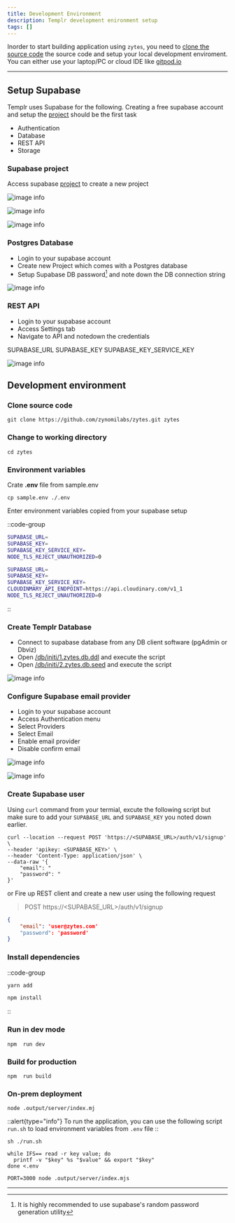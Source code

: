 ```yaml
---
title: Development Environment
description: Templr development enironment setup
tags: []
---
```


Inorder to start building application using `zytes`, you need to [clone the source code](https://github.com/zynomilabs/zytes.git) the source code and setup your local development enviroment. You can either use your laptop/PC or cloud IDE like [gitpod.io](https://gitpod.io/)


---

## Setup Supabase

Templr uses Supabase for the following. Creating a free supabase account and setup the [project](https://app.supabase.com/projects) should be the first task

- Authentication
- Database
- REST API 
- Storage

### Supabase project

Access supabase [project](https://app.supabase.com/projects) to create a new project

![image info](/docs/supabase.settings.new-project-a.png)

![image info](/docs/supabase.settings.new-project-b.png)

![image info](/docs/supabase.settings.new-project-c.png)

### Postgres Database

- Login to your supabase account
- Create new Project which comes with a Postgres database
- Setup Supabase DB password[^1] and note down the DB connection string

[^1]: It is highly recommended to use supabase's random password generation utility

![image info](/docs/supabase.settings.db.png)


### REST API

- Login to your supabase account
- Access Settings tab
- Navigate to API and notedown the credentials

SUPABASE_URL
SUPABASE_KEY
SUPABASE_KEY_SERVICE_KEY

![image info](/docs/supabase.settings.api.png)


## Development environment

### Clone source code

```shell
git clone https://github.com/zynomilabs/zytes.git zytes
```
### Change to working directory

```shell
cd zytes
```

### Environment variables

Crate **.env** file from sample.env

```shell
cp sample.env ./.env
```

Enter environment variables copied from your supabase setup
 
::code-group
  ```bash [Minimal .env]
  SUPABASE_URL=
  SUPABASE_KEY=
  SUPABASE_KEY_SERVICE_KEY=
  NODE_TLS_REJECT_UNAUTHORIZED=0
  ```
  ```bash [Comprehensive .env]
  SUPABASE_URL=
  SUPABASE_KEY=
  SUPABASE_KEY_SERVICE_KEY=
  CLOUDINMARY_API_ENDPOINT=https://api.cloudinary.com/v1_1
  NODE_TLS_REJECT_UNAUTHORIZED=0
  ```
::


### Create Templr Database

- Connect to supabase database from any DB client software (pgAdmin or Dbviz)
- Open [/db/initi/1.zytes.db.ddl](https://github.dev/zynomilabs/zytes/blob/main/db/init/1.zytes.db.ddl.sql) and execute the script
- Open [/db/initi/2.zytes.db.seed](https://github.dev/zynomilabs/zytes/blob/main/db/init/2.zytes.db.seed.sql) and execute the script

![image info](/docs/zytes.db.png)

### Configure Supabase email provider

- Login to your supabase account
- Access Authentication menu
- Select Providers
- Select Email
- Enable email provider
- Disable confirm email

![image info](/docs/supabase.email.provider.1.png)

![image info](/docs/supabase.email.provider.2.png)

### Create Supabase user

Using `curl` command from your termial, excute the following script but make sure to add your `SUPABASE_URL` and `SUPABASE_KEY` you noted down earlier. 

```shell
curl --location --request POST 'https://<SUPABASE_URL>/auth/v1/signup' \
--header 'apikey: <SUPABASE_KEY>' \
--header 'Content-Type: application/json' \
--data-raw '{
    "email": "
    "password": "
}'
```

or Fire up REST client and create a new user using the following request

> POST https://<SUPABASE_URL>/auth/v1/signup

```json
{
    "email": 'user@zytes.com'
    "password": 'password'
}
```

### Install dependencies

::code-group
  ```bash [Yarn]
  yarn add
  ```

  ```bash [NPM]
  npm install
  ```
::

### Run in dev mode

```shell
npm  run dev
```

### Build for production

```shell
npm  run build
```

### On-prem deployment

```shell
node .output/server/index.mj
```

::alert{type="info"}
To run the application, you can use the following script `run.sh` to load environment variables from `.env` file
::

```shell
sh ./run.sh
```

```shell[run.sh]
while IFS== read -r key value; do
  printf -v "$key" %s "$value" && export "$key"
done <.env

PORT=3000 node .output/server/index.mjs
```

---